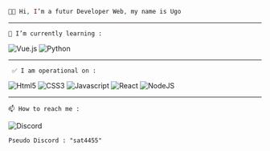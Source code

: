 ```php
👋🏻 Hi, I’m a futur Developer Web, my name is Ugo
```
---------------------------------------------------------
``` 🌱 I’m currently learning : ```

![Vue.js](https://img.shields.io/badge/Vue.js-35495E?style=for-the-badge&logo=vuedotjs&logoColor=4FC08D) ![Python](https://img.shields.io/badge/python-3670A0?style=for-the-badge&logo=python&logoColor=ffdd54)

---------------------------------------------------------
``` ✅ I am operational on :```

![Html5](https://img.shields.io/badge/HTML5-E34F26?style=for-the-badge&logo=html5&logoColor=white) ![CSS3](https://img.shields.io/badge/CSS3-1572B6?style=for-the-badge&logo=css3&logoColor=white) ![Javascript](https://img.shields.io/badge/JavaScript-323330?style=for-the-badge&logo=javascript&logoColor=F7DF1E) ![React](https://img.shields.io/badge/React-20232A?style=for-the-badge&logo=react&logoColor=61DAFB) ![NodeJS](https://img.shields.io/badge/node.js-6DA55F?style=for-the-badge&logo=node.js&logoColor=white)
  
---------------------------------------------------------
```📫 How to reach me :```

![Discord](https://img.shields.io/badge/Discord-5865F2?style=for-the-badge&logo=discord&logoColor=white) 

  ```Pseudo Discord : "sat4455"```

<!---
Ugz31/Ugz31 is a ✨ special ✨ repository because its `README.md` (this file) appears on your GitHub profile.
You can click the Preview link to take a look at your changes.
--->
